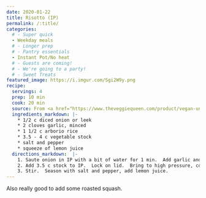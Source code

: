 ```yaml
---
date: 2020-01-22
title: Risotto (IP)
permalink: /:title/
categories:
  # - Super quick
  - Weekday meals
  # - Longer prep
  # - Pantry essentials
  - Instant Pot/No heat
  # - Guests are coming!
  # - We're going to a party!
  # - Sweet Treats
featured_image: https://i.imgur.com/Sgi2W9y.png
recipe:
  servings: 4
  prep: 10 min
  cook: 20 min
  source: From <a href="https://www.theveggiequeen.com/product/vegan-under-pressure-cookbook/">Vegan Under Pressure</a>
  ingredients_markdown: |-
    * 1/2 c diced onion or leek
    * 2 cloves garlic, minced
    * 1 1/2 c arborio rice
    * 3.5 - 4 c vegetable stock
    * salt and pepper
    * squeeze of lemon juice
  directions_markdown:  |-
    1. Saute onion in IP with a bit of water for 1 min.  Add garlic and saute another 1-2 min.  Stir in rice.
    2. Add 3.5 c stock to IP.  Lock on lid.  Bring to high pressure, cook for 5 min.  Quick release.
    3. Stir.  Season with salt and pepper, add lemon juice.
---
```

Also really good to add some roasted squash.